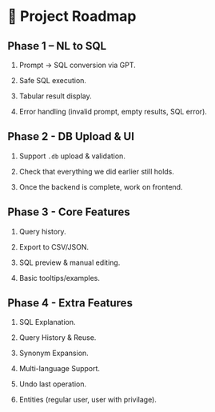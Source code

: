 # 🚀 Project Roadmap

## Phase 1 – NL to SQL

1. Prompt → SQL conversion via GPT.

2. Safe SQL execution.

3. Tabular result display.

4. Error handling (invalid prompt, empty results, SQL error).

## Phase 2 - DB Upload & UI

1. Support `.db` upload & validation.

2. Check that everything we did earlier still holds.

3. Once the backend is complete, work on frontend.

## Phase 3 - Core Features

1. Query history.

2. Export to CSV/JSON.

3. SQL preview & manual editing.

4. Basic tooltips/examples.

## Phase 4 - Extra Features

1. SQL Explanation.

2. Query History & Reuse.

3. Synonym Expansion.

4. Multi-language Support.

5. Undo last operation.

6. Entities (regular user, user with privilage).
